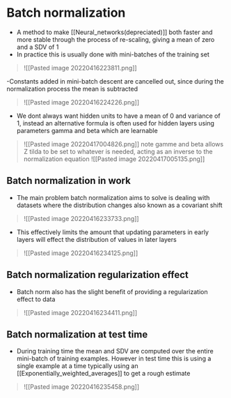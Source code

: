 # Batch normalization 
- A method to make [[Neural_networks(depreciated)]]  both faster and more stable through the process of re-scaling, giving a mean of zero and a SDV of 1
- In practice this is usually done with mini-batches of the training set

>![[Pasted image 20220416223811.png]]

-Constants added in mini-batch descent are cancelled out, since during the normalization process the mean is subtracted
>![[Pasted image 20220416224226.png]]

- We dont always want hidden units to have a mean of 0 and variance of 1, instead an alternative formula is often used for hidden layers using parameters gamma and beta which are learnable 

>![[Pasted image 20220417004826.png]]
note gamme and beta allows Z tilda to be set to whatever is needed, acting as an inverse to the normalization equation 
>![[Pasted image 20220417005135.png]]

## Batch normalization in work
- The main problem batch normalization aims to solve is dealing with datasets where the distribution changes also known as a covariant shift 

>![[Pasted image 20220416233733.png]]

- This effectively limits the amount that updating parameters in early layers will effect the distribution of values in later layers

>![[Pasted image 20220416234125.png]]

## Batch normalization regularization effect 
- Batch norm also has the slight benefit of providing a regularization effect to data

>![[Pasted image 20220416234411.png]]

## Batch normalization at test time
- During training time the mean and SDV are computed over the entire mini-batch of training examples. However in test time this is using a single example at a time typically using an [[Exponentially_weighted_averages]]  to get a rough estimate
>![[Pasted image 20220416235458.png]]